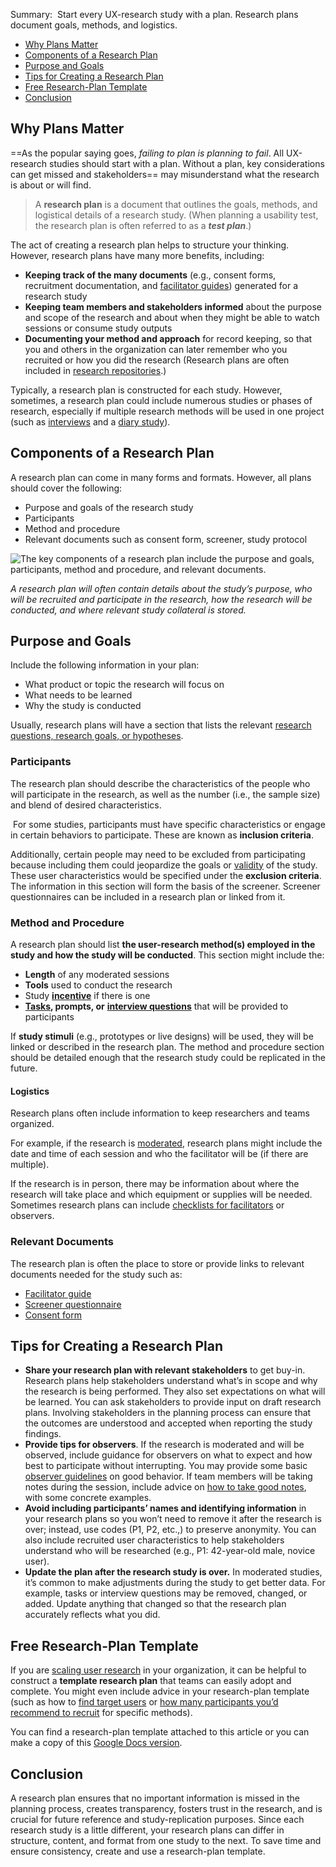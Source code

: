 Summary:  Start every UX-research study with a plan. Research plans document goals, methods, and logistics.

- [Why Plans Matter](https://www.nngroup.com/articles/pm-research-plan/#toc-why-plans-matter-1)
- [Components of a Research Plan](https://www.nngroup.com/articles/pm-research-plan/#toc-components-of-a-research-plan-2)
- [Purpose and Goals](https://www.nngroup.com/articles/pm-research-plan/#toc-purpose-and-goals-3)
- [Tips for Creating a Research Plan](https://www.nngroup.com/articles/pm-research-plan/#toc-tips-for-creating-a-research-plan-4)
- [Free Research-Plan Template](https://www.nngroup.com/articles/pm-research-plan/#toc-free-research-plan-template-5)
- [Conclusion](https://www.nngroup.com/articles/pm-research-plan/#toc-conclusion-6)

## **Why Plans Matter**

==As the popular saying goes, *failing to plan is planning to fail*. All UX-research studies should start with a plan. Without a plan, key considerations can get missed and stakeholders== may misunderstand what the research is about or will find.

> A **research plan** is a document that outlines the goals, methods, and logistical details of a research study. (When planning a usability test, the research plan is often referred to as a ***test plan***.)

The act of creating a research plan helps to structure your thinking. However, research plans have many more benefits, including:

- **Keeping track of the many documents** (e.g., consent forms, recruitment documentation, and [facilitator guides](https://www.nngroup.com/articles/usability-checklist/)) generated for a research study
- **Keeping team members and stakeholders informed** about the purpose and scope of the research and about when they might be able to watch sessions or consume study outputs
- **Documenting your method and approach** for record keeping, so that you and others in the organization can later remember who you recruited or how you did the research (Research plans are often included in [research repositories](https://www.nngroup.com/articles/research-repositories/).)

Typically, a research plan is constructed for each study. However, sometimes, a research plan could include numerous studies or phases of research, especially if multiple research methods will be used in one project (such as [interviews](https://www.nngroup.com/articles/user-interviews/) and a [diary study](https://www.nngroup.com/articles/diary-studies/)).

## **Components of a Research Plan**

A research plan can come in many forms and formats. However, all plans should cover the following:

- Purpose and goals of the research study
- Participants
- Method and procedure
- Relevant documents such as consent form, screener, study protocol

![The key components of a research plan include the purpose and goals, participants, method and procedure, and relevant documents.](https://media.nngroup.com/media/editor/2024/10/13/research-plan.png)

*A research plan will often contain details about the study’s purpose, who will be recruited and participate in the research, how the research will be conducted, and where relevant study collateral is stored.*

## Purpose and Goals

Include the following information in your plan:

- What product or topic the research will focus on
- What needs to be learned
- Why the study is conducted

Usually, research plans will have a section that lists the relevant [research questions, research goals, or hypotheses](https://www.nngroup.com/videos/research-goals-questions-hypotheses/).

### Participants

The research plan should describe the characteristics of the people who will participate in the research, as well as the number (i.e., the sample size) and blend of desired characteristics.

 For some studies, participants must have specific characteristics or engage in certain behaviors to participate. These are known as **inclusion criteria**.

Additionally, certain people may need to be excluded from participating because including them could jeopardize the goals or [validity](https://www.nngroup.com/articles/internal-vs-external-validity/) of the study. These user characteristics would be specified under the **exclusion criteria**. The information in this section will form the basis of the screener. Screener questionnaires can be included in a research plan or linked from it.

### Method and Procedure

A research plan should list **the user-research method(s) employed in the study and how the study will be conducted**. This section might include the:

- **Length** of any moderated sessions
- **Tools** used to conduct the research
- Study [**incentive**](https://www.nngroup.com/videos/incentives-ux-research/) if there is one
- [**Tasks**](https://www.nngroup.com/articles/test-tasks-quant-qualitative/)**, prompts, or** [**interview questions**](https://www.nngroup.com/articles/interview-questions-mistakes/) that will be provided to participants

If **study stimuli** (e.g., prototypes or live designs) will be used, they will be linked or described in the research plan. The method and procedure section should be detailed enough that the research study could be replicated in the future.

#### Logistics

Research plans often include information to keep researchers and teams organized.

For example, if the research is [moderated](https://www.nngroup.com/articles/moderated-remote-usability-test-why/), research plans might include the date and time of each session and who the facilitator will be (if there are multiple).

If the research is in person, there may be information about where the research will take place and which equipment or supplies will be needed. Sometimes research plans can include [checklists for facilitators](https://www.nngroup.com/articles/usability-checklist/) or observers.

### Relevant Documents

The research plan is often the place to store or provide links to relevant documents needed for the study such as:

- [Facilitator guide](https://www.nngroup.com/articles/usability-checklist/)
- [Screener questionnaire](https://www.nngroup.com/articles/recruiting-screening-research-candidates/)
- [Consent form](https://www.nngroup.com/articles/informed-consent/)

## **Tips for Creating a Research Plan**

- **Share your research plan with relevant stakeholders** to get buy-in. Research plans help stakeholders understand what’s in scope and why the research is being performed. They also set expectations on what will be learned. You can ask stakeholders to provide input on draft research plans. Involving stakeholders in the planning process can ensure that the outcomes are understood and accepted when reporting the study findings.
- **Provide tips for observers**. If the research is moderated and will be observed, include guidance for observers on what to expect and how best to participate without interrupting. You may provide some basic [observer guidelines](https://www.nngroup.com/articles/observer-guidelines/) on good behavior. If team members will be taking notes during the session, include advice on [how to take good note](https://www.nngroup.com/articles/group-notetaking/)[s](https://www.nngroup.com/articles/group-notetaking/), with some concrete examples.
- **Avoid including participants’ names and identifying information** in your research plans so you won’t need to remove it after the research is over; instead, use codes (P1, P2, etc.,) to preserve anonymity. You can also include recruited user characteristics to help stakeholders understand who will be researched (e.g., P1: 42-year-old male, novice user).
- **Update the plan after the research study is over.** In moderated studies, it’s common to make adjustments during the study to get better data. For example, tasks or interview questions may be removed, changed, or added. Update anything that changed so that the research plan accurately reflects what you did.

## **Free Research-Plan Template**

If you are [scaling user research](https://www.nngroup.com/articles/research-ops-101/) in your organization, it can be helpful to construct a **template research plan** that teams can easily adopt and complete. You might even include advice in your research-plan template (such as how to [find target users](https://www.nngroup.com/videos/usability-testing-typical-users/) or [how many participants you’d recommend to recruit](https://www.nngroup.com/articles/5-test-users-qual-quant/) for specific methods).

You can find a research-plan template attached to this article or you can make a copy of this [Google Docs version](https://docs.google.com/document/d/1PklZCN72HA3Wpm7d_QcBYClpxszNF6LN1XGo72z3p9Q/copy).

## **Conclusion**

A research plan ensures that no important information is missed in the planning process, creates transparency, fosters trust in the research, and is crucial for future reference and study-replication purposes. Since each research study is a little different, your research plans can differ in structure, content, and format from one study to the next. To save time and ensure consistency, create and use a research-plan template.